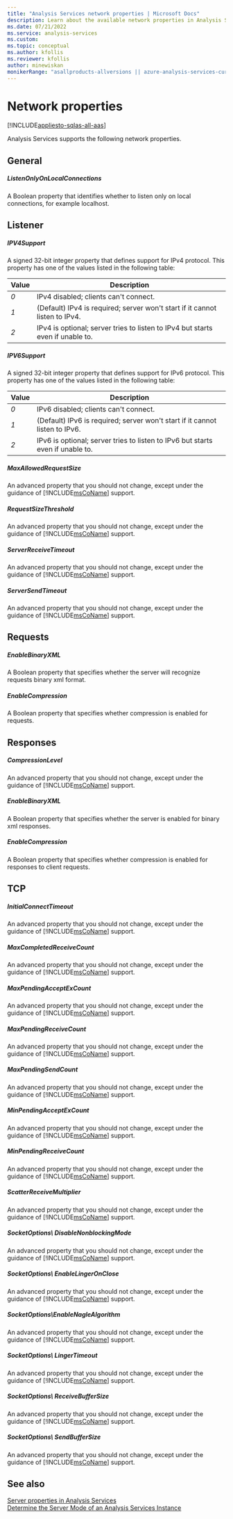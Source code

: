 ```yaml
---
title: "Analysis Services network properties | Microsoft Docs"
description: Learn about the available network properties in Analysis Services, like ListenOnlyOnLocalConnections and MaxAllowedRequestSize.
ms.date: 07/21/2022
ms.service: analysis-services
ms.custom: 
ms.topic: conceptual
ms.author: kfollis
ms.reviewer: kfollis
author: minewiskan
monikerRange: "asallproducts-allversions || azure-analysis-services-current || >= sql-analysis-services-2016"
---
```


# Network properties

[!INCLUDE[appliesto-sqlas-all-aas](../includes/appliesto-sqlas-all-aas.md)]

Analysis Services supports the following network properties.
  
## General

##### ListenOnlyOnLocalConnections

A Boolean property that identifies whether to listen only on local connections, for example localhost.  
  
## Listener

##### IPV4Support

A signed 32-bit integer property that defines support for IPv4 protocol. This property has one of the values listed in the following table:  
  
|Value|Description|  
|-----------|-----------------|  
|*0*|IPv4 disabled; clients can't connect.|  
|*1*|(Default) IPv4 is required; server won't start if it cannot listen to IPv4.|  
|*2*|IPv4 is optional; server tries to listen to IPv4 but starts even if unable to.|  
  
##### IPV6Support

A signed 32-bit integer property that defines support for IPv6 protocol. This property has one of the values listed in the following table:  
  
|Value|Description|  
|-----------|-----------------|  
|*0*|IPv6 disabled; clients can't connect.|  
|*1*|(Default) IPv6 is required; server won't start if it cannot listen to IPv6.|  
|*2*|IPv6 is optional; server tries to listen to IPv6 but starts even if unable to.|  
  
##### MaxAllowedRequestSize

An advanced property that you should not change, except under the guidance of [!INCLUDE[msCoName](../includes/msconame-md.md)] support.  
  
##### RequestSizeThreshold

An advanced property that you should not change, except under the guidance of [!INCLUDE[msCoName](../includes/msconame-md.md)] support.  
  
##### ServerReceiveTimeout

An advanced property that you should not change, except under the guidance of [!INCLUDE[msCoName](../includes/msconame-md.md)] support.  
  
##### ServerSendTimeout

An advanced property that you should not change, except under the guidance of [!INCLUDE[msCoName](../includes/msconame-md.md)] support.  
  
## Requests

##### EnableBinaryXML

A Boolean property that specifies whether the server will recognize requests binary xml format.  
  
##### EnableCompression

A Boolean property that specifies whether compression is enabled for requests.  
  
## Responses

##### CompressionLevel

An advanced property that you should not change, except under the guidance of [!INCLUDE[msCoName](../includes/msconame-md.md)] support.  
  
##### EnableBinaryXML

A Boolean property that specifies whether the server is enabled for binary xml responses.  
  
##### EnableCompression

A Boolean property that specifies whether compression is enabled for responses to client requests.  
  
## TCP

##### InitialConnectTimeout

An advanced property that you should not change, except under the guidance of [!INCLUDE[msCoName](../includes/msconame-md.md)] support.  
  
##### MaxCompletedReceiveCount

An advanced property that you should not change, except under the guidance of [!INCLUDE[msCoName](../includes/msconame-md.md)] support.  
  
##### MaxPendingAcceptExCount

An advanced property that you should not change, except under the guidance of [!INCLUDE[msCoName](../includes/msconame-md.md)] support.  
  
##### MaxPendingReceiveCount

An advanced property that you should not change, except under the guidance of [!INCLUDE[msCoName](../includes/msconame-md.md)] support.  
  
##### MaxPendingSendCount

An advanced property that you should not change, except under the guidance of [!INCLUDE[msCoName](../includes/msconame-md.md)] support.  
  
##### MinPendingAcceptExCount

An advanced property that you should not change, except under the guidance of [!INCLUDE[msCoName](../includes/msconame-md.md)] support.  
  
##### MinPendingReceiveCount

An advanced property that you should not change, except under the guidance of [!INCLUDE[msCoName](../includes/msconame-md.md)] support.  
  
##### ScatterReceiveMultiplier

An advanced property that you should not change, except under the guidance of [!INCLUDE[msCoName](../includes/msconame-md.md)] support.  
  
##### SocketOptions\ DisableNonblockingMode

An advanced property that you should not change, except under the guidance of [!INCLUDE[msCoName](../includes/msconame-md.md)] support.  
  
##### SocketOptions\ EnableLingerOnClose

An advanced property that you should not change, except under the guidance of [!INCLUDE[msCoName](../includes/msconame-md.md)] support.  
  
##### SocketOptions\EnableNagleAlgorithm

An advanced property that you should not change, except under the guidance of [!INCLUDE[msCoName](../includes/msconame-md.md)] support.  
  
##### SocketOptions\ LingerTimeout

An advanced property that you should not change, except under the guidance of [!INCLUDE[msCoName](../includes/msconame-md.md)] support.  
  
##### SocketOptions\ ReceiveBufferSize

An advanced property that you should not change, except under the guidance of [!INCLUDE[msCoName](../includes/msconame-md.md)] support.  
  
##### SocketOptions\ SendBufferSize

An advanced property that you should not change, except under the guidance of [!INCLUDE[msCoName](../includes/msconame-md.md)] support.  
  
## See also

[Server properties in Analysis Services](../../analysis-services/server-properties/server-properties-in-analysis-services.md)   
[Determine the Server Mode of an Analysis Services Instance](../../analysis-services/instances/determine-the-server-mode-of-an-analysis-services-instance.md)  
